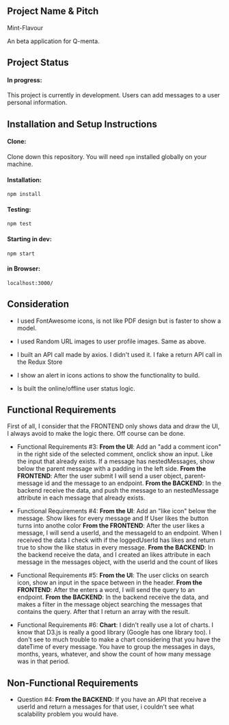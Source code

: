 ## Project Name & Pitch

Mint-Flavour

An beta application for Q-menta.

## Project Status

#### In progress:

This project is currently in development. Users can add messages to a user personal information.

## Installation and Setup Instructions

#### Clone:

Clone down this repository. You will need `npm` installed globally on your machine.

#### Installation:

`npm install`

#### Testing:

`npm test`

#### Starting in dev:

`npm start`

#### in Browser:

`localhost:3000/`

## Consideration

- I used FontAwesome icons, is not like PDF design but is faster to show a model.

- I used Random URL images to user profile images. Same as above.

- I built an API call made by axios. I didn't used it. I fake a return API call in the Redux Store

- I show an alert in icons actions to show the functionality to build.

- Is built the online/offline user status logic.

## Functional Requirements

First of all, I consider that the FRONTEND only shows data and draw the UI, I always avoid to make the logic there. Off course can be done.

- Functional Requirements #3:
  **From the UI**: Add an "add a comment icon" in the right side of the selected comment, onclick show an input. Like the input that already exists. If a message has nestedMessages, show below the parent message with a padding in the left side.
  **From the FRONTEND**: After the user submit I will send a user object, parent-message id and the message to an endpoint.
  **From the BACKEND**: In the backend receive the data, and push the message to an nestedMessage attribute in each message that already exists.

- Functional Requirements #4:
  **From the UI**: Add an "like icon" below the message. Show likes for every message and If User likes the button turns into anothe color
  **From the FRONTEND**: After the user likes a message, I will send a userId, and the messageId to an endpoint. When I received the data I check with if the loggedUserId has likes and return true to show the like status in every message.
  **From the BACKEND**: In the backend receive the data, and I created an likes attribute in each message in the messages object, with the userId and the count of likes

- Functional Requirements #5:
  **From the UI**: The user clicks on search icon, show an input in the space between in the header.
  **From the FRONTEND**: After the enters a word, I will send the query to an endpoint.
  **From the BACKEND**: In the backend receive the data, and makes a filter in the message object searching the messages that contains the query. After that I return an array with the result.

- Functional Requirements #6:
  **Chart**: I didn't really use a lot of charts. I know that D3.js is really a good library (Google has one library too). I don't see to much trouble to make a chart considering that you have the dateTime of every message. You have to group the messages in days, months, years, whatever, and show the count of how many message was in that period.

## Non-Functional Requirements

- Question #4:
  **From the BACKEND**: If you have an API that receive a userId and return a messages for that user, i couldn't see what scalability problem you would have.
